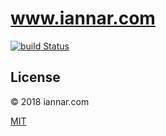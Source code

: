 # www.iannar.com

[![build Status](https://travis-ci.org/iannar/iannar.svg?branch=master)](https://travis-ci.org/iannar/iannar)

## License

© 2018 iannar.com

[MIT](LICENSE)
